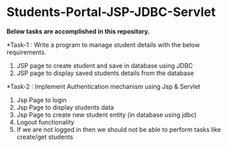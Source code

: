# Students-Portal-JSP-JDBC-Servlet

**Below tasks are accomplished in this repository.**

*Task-1 : Write a program to manage student details with the below requirements.

1. JSP page to create student and save in database using JDBC
2. JSP page to display saved students details from the database


*Task-2 : Implement Authentication mechanism using Jsp & Servlet

1. Jsp Page to login
2. Jsp Page to display students data
3. Jsp Page to create new student entity (in database using jdbc)
4. Logout functionality
5. If we are not logged in then we should not be able to perform tasks like create/get students
